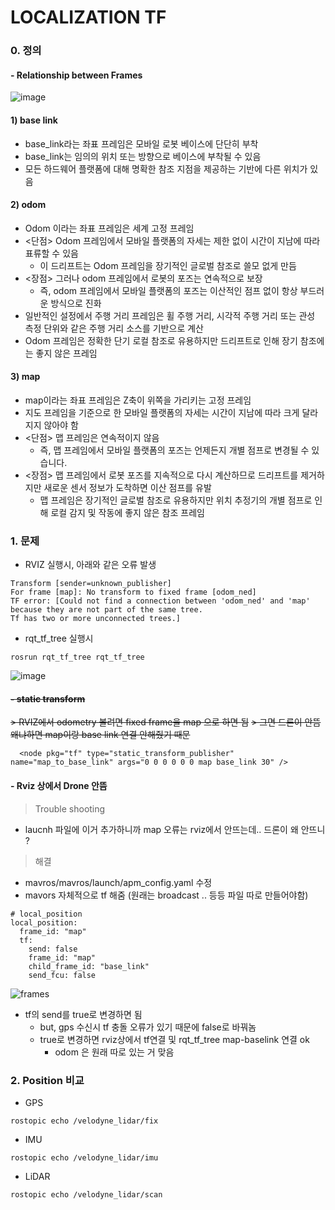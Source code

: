 LOCALIZATION TF
===
### 0. 정의
#### - Relationship between Frames

![image](https://user-images.githubusercontent.com/108650199/190059883-a3f45591-fa5b-41de-bf51-5146665b6257.png)

#### 1) base link
- base_link라는 좌표 프레임은 모바일 로봇 베이스에 단단히 부착
- base_link는 임의의 위치 또는 방향으로 베이스에 부착될 수 있음
- 모든 하드웨어 플랫폼에 대해 명확한 참조 지점을 제공하는 기반에 다른 위치가 있음 

#### 2) odom
- Odom 이라는 좌표 프레임은 세계 고정 프레임
- <단점> Odom 프레임에서 모바일 플랫폼의 자세는 제한 없이 시간이 지남에 따라 표류할 수 있음
  - 이 드리프트는 Odom 프레임을 장기적인 글로벌 참조로 쓸모 없게 만듬
- <장점> 그러나 odom 프레임에서 로봇의 포즈는 연속적으로 보장
  - 즉, odom 프레임에서 모바일 플랫폼의 포즈는 이산적인 점프 없이 항상 부드러운 방식으로 진화
- 일반적인 설정에서 주행 거리 프레임은 휠 주행 거리, 시각적 주행 거리 또는 관성 측정 단위와 같은 주행 거리 소스를 기반으로 계산
- Odom 프레임은 정확한 단기 로컬 참조로 유용하지만 드리프트로 인해 장기 참조에는 좋지 않은 프레임

#### 3) map
- map이라는 좌표 프레임은 Z축이 위쪽을 가리키는 고정 프레임
- 지도 프레임을 기준으로 한 모바일 플랫폼의 자세는 시간이 지남에 따라 크게 달라지지 않아야 함
- <단점> 맵 프레임은 연속적이지 않음
  - 즉, 맵 프레임에서 모바일 플랫폼의 포즈는 언제든지 개별 점프로 변경될 수 있습니다.
- <장점> 맵 프레임에서 로봇 포즈를 지속적으로 다시 계산하므로 드리프트를 제거하지만 새로운 센서 정보가 도착하면 이산 점프를 유발
  - 맵 프레임은 장기적인 글로벌 참조로 유용하지만 위치 추정기의 개별 점프로 인해 로컬 감지 및 작동에 좋지 않은 참조 프레임

### 1. 문제
- RVIZ 실행시, 아래와 같은 오류 발생
```
Transform [sender=unknown_publisher]
For frame [map]: No transform to fixed frame [odom_ned]
TF error: [Could not find a connection between 'odom_ned' and 'map' because they are not part of the same tree.
Tf has two or more unconnected trees.]
```

- rqt_tf_tree 실행시
```
rosrun rqt_tf_tree rqt_tf_tree 
```

![image](https://user-images.githubusercontent.com/108650199/190060624-b67dca6a-67af-4b48-9509-00b4b103b849.png)


#### ~~- static transform~~
~~> RVIZ에서 odometry 볼려면 fixed frame을 map 으로 하면 됨~~
~~> 그면 드론이 안뜸 왜냐하면 map이랑 base link 연결 안해줬기 때문~~

```
  <node pkg="tf" type="static_transform_publisher" name="map_to_base_link" args="0 0 0 0 0 0 map base_link 30" />
```

#### - Rviz 상에서 Drone 안뜸
> Trouble shooting
- laucnh 파일에 이거 추가하니까 map 오류는 rviz에서 안뜨는데.. 드론이 왜 안뜨니 ?

> 해결
- mavros/mavros/launch/apm_config.yaml 수정
- mavors 자체적으로 tf 해줌 (원래는 broadcast .. 등등 파일 따로 만들어야함)
```
# local_position
local_position:
  frame_id: "map"
  tf:
    send: false
    frame_id: "map"
    child_frame_id: "base_link"
    send_fcu: false
```

![frames](https://user-images.githubusercontent.com/108650199/190073463-2e5eff1f-bee0-446b-b0c6-dc88dc22dac8.png)

- tf의 send를 true로 변경하면 됨
  - but, gps 수신시 tf 충돌 오류가 있기 때문에 false로 바꿔놈
  - true로 변경하면 rviz상에서 tf연결 및 rqt_tf_tree map-baselink 연결 ok
    - odom 은 원래 따로 있는 거 맞음 

### 2. Position 비교
- GPS
```
rostopic echo /velodyne_lidar/fix
```
- IMU
```
rostopic echo /velodyne_lidar/imu
```
- LiDAR
```
rostopic echo /velodyne_lidar/scan
```
